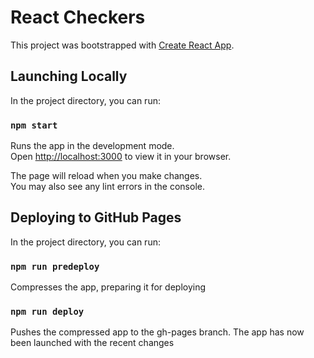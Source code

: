 # React Checkers

This project was bootstrapped with [Create React App](https://github.com/facebook/create-react-app).

## Launching Locally

In the project directory, you can run:

### `npm start`

Runs the app in the development mode.\
Open [http://localhost:3000](http://localhost:3000) to view it in your browser.

The page will reload when you make changes.\
You may also see any lint errors in the console.

## Deploying to GitHub Pages

In the project directory, you can run:

### `npm run predeploy`

Compresses the app, preparing it for deploying

### `npm run deploy`

Pushes the compressed app to the gh-pages branch. The app has now been launched with the recent changes